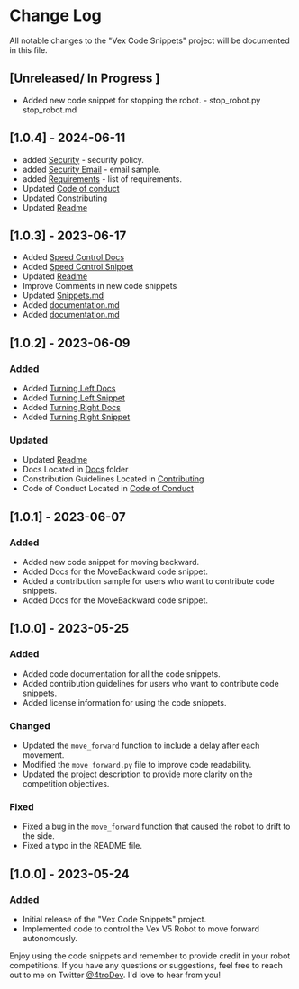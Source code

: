 # Change Log

All notable changes to the "Vex Code Snippets" project will be documented in this file.

## [Unreleased/ In Progress ] 
- Added new code snippet for stopping the robot. - stop_robot.py stop_robot.md


## [1.0.4] - 2024-06-11 
- added [Security](/SECURITY.md) - security policy.
- added [Security Email](/SECURITY-EMAIL.md) - email sample.
- added [Requirements](/Requirements.md) - list of requirements.
- Updated [Code of conduct](/CODE_OF_CONDUCT.md) 
- Updated [Constributing](/CONTRIBUTING.md)
- Updated [Readme](/README.md)


## [1.0.3] - 2023-06-17
- Added [Speed Control Docs](../docs/speed_ctrl.md)
- Added [Speed Control Snippet](../speed_ctrl.py)
- Updated [Readme](../README.md)
- Improve Comments in new code snippets
- Updated [Snippets.md](../Snippets.md)
- Added [documentation.md](../docs/documentation.md)
- Added [documentation.md](../docs/documentation.md)

## [1.0.2] - 2023-06-09

### Added
- Added [Turning Left Docs](../docs/turning_left.md)
- Added [Turning Left Snippet](../turn_left.py)
- Added [Turning Right Docs](../docs/turning_right.md)
- Added [Turning Right Snippet](../turn_right.py)
### Updated
- Updated [Readme](../README.md)
- Docs Located in [Docs](../docs) folder
- Constribution Guidelines Located in [Contributing](../CONTRIBUTING.md)
- Code of Conduct Located in [Code of Conduct](../CODE_OF_CONDUCT.md)

## [1.0.1] - 2023-06-07
### Added
- Added new code snippet for moving backward.
- Added Docs for the MoveBackward code snippet.
- Added a contribution sample for users who want to contribute code snippets.
- Added Docs for the MoveBackward code snippet.



## [1.0.0] - 2023-05-25
### Added


- Added code documentation for all the code snippets.
- Added contribution guidelines for users who want to contribute code snippets.
- Added license information for using the code snippets.

### Changed

- Updated the `move_forward` function to include a delay after each movement.
- Modified the `move_forward.py` file to improve code readability.
- Updated the project description to provide more clarity on the competition objectives.

### Fixed

- Fixed a bug in the `move_forward` function that caused the robot to drift to the side.
- Fixed a typo in the README file.

## [1.0.0] - 2023-05-24

### Added

- Initial release of the "Vex Code Snippets" project.
- Implemented code to control the Vex V5 Robot to move forward autonomously.

Enjoy using the code snippets and remember to provide credit in your robot competitions. If you have any questions or suggestions, feel free to reach out to me on Twitter [@4troDev](https://twitter.com/4troDev). I'd love to hear from you!